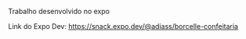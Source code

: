 Trabalho desenvolvido no expo

Link do Expo Dev: https://snack.expo.dev/@adiass/borcelle-confeitaria
